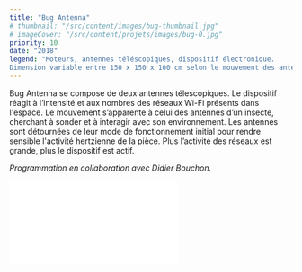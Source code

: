 ```yaml
---
title: "Bug Antenna"
# thumbnail: "/src/content/images/bug-thumbnail.jpg"
# imageCover: "/src/content/projets/images/bug-0.jpg"
priority: 10
date: "2018"
legend: "Moteurs, antennes téléscopiques, dispositif électronique. 
Dimension variable entre 150 x 150 x 100 cm selon le mouvement des antennes."
---
```


Bug Antenna se compose de deux antennes télescopiques. Le dispositif réagit à l’intensité et aux nombres des réseaux Wi-Fi présents dans l'espace. Le mouvement s’apparente à celui des antennes d’un insecte, cherchant à sonder et à interagir avec son environnement. Les antennes sont détournées de leur mode de fonctionnement initial pour rendre sensible l'activité hertzienne de la pièce. Plus l’activité des réseaux est grande, plus le dispositif est actif.

_Programmation en collaboration avec Didier Bouchon._

<!-- <img src="./content/projets/images/bug-1.jpg" />
<img src="./content/projets/images/bug-2.jpg" /> -->

<iframe src="//player.vimeo.com/video/321474353" frameborder= "0"/>

<!-- <img src="./content/projets/images/bug-3.jpg" />
<img src="./content/projets/images/bug-4.jpg" /> -->
